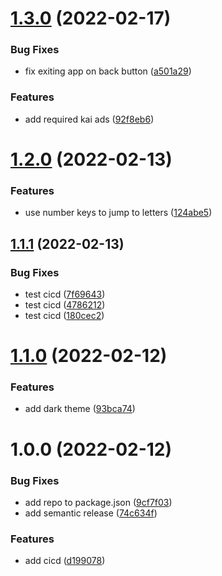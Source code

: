 # [1.3.0](https://github.com/garredow/wordly/compare/v1.2.0...v1.3.0) (2022-02-17)


### Bug Fixes

* fix exiting app on back button ([a501a29](https://github.com/garredow/wordly/commit/a501a295672dfed6823c6be31dc4918f3a7f1c46))


### Features

* add required kai ads ([92f8eb6](https://github.com/garredow/wordly/commit/92f8eb6a9c488f0951194f0b8774d3b86fd4bb97))

# [1.2.0](https://github.com/garredow/wordly/compare/v1.1.1...v1.2.0) (2022-02-13)


### Features

* use number keys to jump to letters ([124abe5](https://github.com/garredow/wordly/commit/124abe56bcbec24da3c4ba43f88de8ad50e65489))

## [1.1.1](https://github.com/garredow/wordly/compare/v1.1.0...v1.1.1) (2022-02-13)


### Bug Fixes

* test cicd ([7f69643](https://github.com/garredow/wordly/commit/7f69643a2574518cf7359a29fd2f0edae3e0638f))
* test cicd ([4786212](https://github.com/garredow/wordly/commit/4786212ce552c913f65aa19e5eb092873e043972))
* test cicd ([180cec2](https://github.com/garredow/wordly/commit/180cec261fceee99b2e0b205f9a11472aec82290))

# [1.1.0](https://github.com/garredow/wordly/compare/v1.0.0...v1.1.0) (2022-02-12)


### Features

* add dark theme ([93bca74](https://github.com/garredow/wordly/commit/93bca7406325a1068cb3d3a5755dd0d8b9b0ed7b))

# 1.0.0 (2022-02-12)


### Bug Fixes

* add repo to package.json ([9cf7f03](https://github.com/garredow/wordly/commit/9cf7f0357e68acdbb81769991121a347efb17f92))
* add semantic release ([74c634f](https://github.com/garredow/wordly/commit/74c634f19062cf5c0d9298bb678e6c12f59437cf))


### Features

* add cicd ([d199078](https://github.com/garredow/wordly/commit/d199078cb3e7088610f8a96f4808bf79a7bc4c00))
